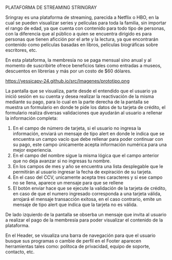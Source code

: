 PLATAFORMA DE STREAMING STRINGRAY

Sringray es una plataforma de streaming, parecida a Netflix o HBO, en la cual se pueden visualizar series y películas para toda la familia, sin importar el rango de edad, ya que cuenta con contenido para todo tipo de personas, con la diferencia que al público a quien se encuentra dirigido es para personas que tienen aficción por el arte y la lectura, ya que encontrarán contenido como películas basadas en libros, películas biográficas sobre escritores, etc. 

En esta plataforma, la membresía no se paga mensual sino anual y al momento de suscribirte ofrece beneficios tales como entradas a museos, descuentos en librerías y más por un costo de $60 dólares.

https://yessicapv-24.github.io/src/Imagenes/prototipo.png

La pantalla que se visualiza, parte desde el entendido que el usuario ya inició sesión en su cuenta y desea realizar la reactivación de la misma mediante su pago, para lo cual en la parte derecha de la pantalla se muestra un formulario en donde te pide los datos de tu tarjeta de crédito, el formulario realiza diversas validaciones que ayudarán al usuario a rellenar la información completa:
1. En el campo de número de tarjeta, si el usuario no ingresa la información, enviará un mensaje de tipo alert en donde le indica que se encuentra un campo vacío que debe rellenar para poder continuar con su pago, este campo únicamente acepta información numérica para una mejor experiencia.
2. En el campo del nombre sigue la misma lógica que el campo anterior que no deja avanzar si no ingresas tu nombre. 
3. En los campos de mes y año se encuentra una lista desplegable que le permitirán al usuario ingresar la fecha de expiración de su tarjeta.
4. En el caso del CCV, unicamente acepta tres caracteres y si ese campo no se llena, aparece un mensaje para que se rellene
5. El botón enviar hace que se ejecute la validación de la tarjeta de crédito, en caso de que el numero ingresado corresponda a una tarjeta válida, arrojará el mensaje transacción exitosa, en el caso contrario, emite un mensaje de tipo alert que indica que la tarjeta no es válida.

De lado izquierdo de la pantalla se obserba un mensaje que invita al usuario a realizar el pago de la membresía para poder visualizar el contenido de la plataforma. 

En el Header, se visualiza una barra de navegación para que el usuario busque sus programas o cambie de perfil
en el Footer aparecen herramientas tales como: polítoca de privacidad, equipo de soporte, contacto, etc.




